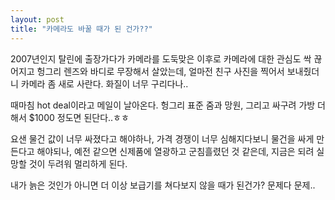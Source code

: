 ```yaml
---
layout: post
title: "카메라도 바꿀 때가 된 건가??"
---
```



2007년인지 탈린에 출장가다가 카메라를 도둑맞은 이후로 카메라에 대한 관심도 싹 끊어지고 헝그리 렌즈와 바디로 무장해서 살았는데, 얼마전 친구 사진을 찍어서 보내줬더니 카메라 좀 새로 사란다. 화질이 너무 구리다나..




때마침 hot deal이라고 메일이 날아온다. 헝그리 표준 줌과 망원, 그리고 싸구려 가방 더해서 $1000 정도면 된단다..ㅎㅎ




요샌 물건 값이 너무 싸졌다고 해야하나, 가격 경쟁이 너무 심해지다보니 물건을 싸게 만든다고 해야되나, 예전 같으면 신제품에 열광하고 군침흘렸던 것 같은데, 지금은 되려 실망할 것이 두려워 멀리하게 된다.




내가 늙은 것인가 아니면 더 이상 보급기를 쳐다보지 않을 때가 된건가? 문제다 문제..


